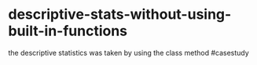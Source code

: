 # descriptive-stats-without-using-built-in-functions
the descriptive statistics was taken by using the class method #casestudy
